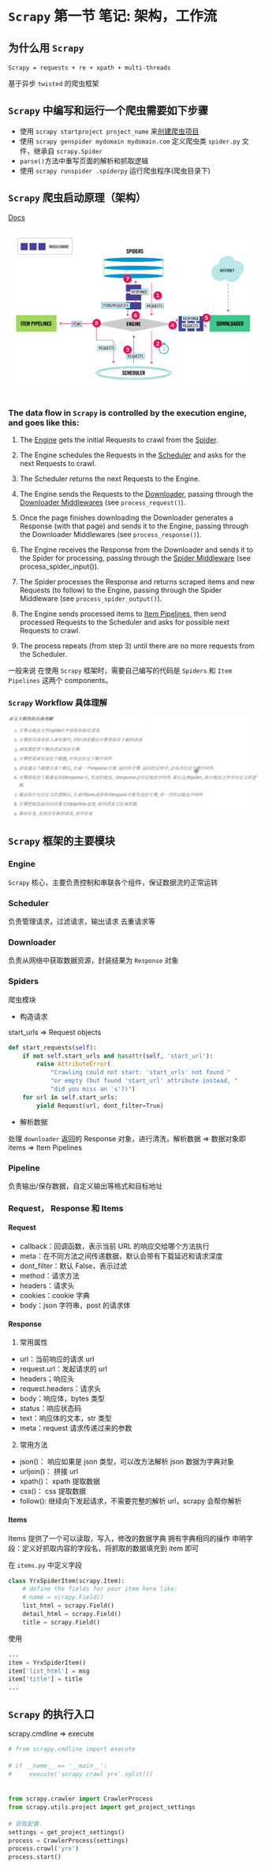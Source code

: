 # `Scrapy` 第一节 笔记: 架构，工作流

## 为什么用 `Scrapy`

`Scrapy = requests + re + xpath + multi-threads`

基于异步 `twisted` 的爬虫框架

## `Scrapy` 中编写和运行一个爬虫需要如下步骤

- 使用 `scrapy startproject project_name` 来[创建爬虫项目](https://docs.scrapy.org/en/latest/topics/commands.html#creating-projects)
- 使用 `scrapy genspider mydomain mydomain.com` 定义爬虫类 `spider.py` 文件，继承自 `scrapy.Spider`
- `parse()`方法中重写页面的解析和抓取逻辑
- 使用 `scrapy runspider .spiderpy` 运行爬虫程序(爬虫目录下)

## `Scrapy` 爬虫启动原理（架构）

[Docs](https://docs.scrapy.org/en/latest/topics/architecture.html#architecture-overview)

![](01_Scrapy入门/01_Scrapy入门-2022-05-23-10-42-23.png)

### The data flow in `Scrapy` is controlled by the execution engine, and goes like this:

1. The [Engine](https://docs.scrapy.org/en/latest/topics/architecture.html#scrapy-engine) gets the initial Requests to crawl from the [Spider](https://docs.scrapy.org/en/latest/topics/architecture.html#spiders).

2. The Engine schedules the Requests in the [Scheduler](https://docs.scrapy.org/en/latest/topics/architecture.html#scheduler) and asks for the next Requests to crawl.

3. The Scheduler returns the next Requests to the Engine.

4. The Engine sends the Requests to the [Downloader](https://docs.scrapy.org/en/latest/topics/architecture.html#component-downloader), passing through the [Downloader Middlewares](https://docs.scrapy.org/en/latest/topics/architecture.html#component-downloader-middleware) (see `process_request()`).

5. Once the page finishes downloading the Downloader generates a Response (with that page) and sends it to the Engine, passing through the Downloader Middlewares (see `process_response()`).

6. The Engine receives the Response from the Downloader and sends it to the Spider for processing, passing through the [Spider Middleware](https://docs.scrapy.org/en/latest/topics/architecture.html#component-spider-middleware) (see process_spider_input()).

7. The Spider processes the Response and returns scraped items and new Requests (to follow) to the Engine, passing through the Spider Middleware (see `process_spider_output()`).

8. The Engine sends processed items to [Item Pipelines](https://docs.scrapy.org/en/latest/topics/architecture.html#component-pipelines), then send processed Requests to the Scheduler and asks for possible next Requests to crawl.

9. The process repeats (from step 3) until there are no more requests from the Scheduler.

一般来说 在使用 `Scrapy` 框架时，需要自己编写的代码是 `Spiders` 和 `Item Pipelines` 这两个 components。

### `Scrapy` Workflow 具体理解

![](01_Scrapy入门/01_Scrapy入门-2022-05-23-22-23-54.png)

## `Scrapy` 框架的主要模块

### Engine

`Scrapy` 核心，主要负责控制和串联各个组件，保证数据流的正常运转

### Scheduler

负责管理请求，过滤请求，输出请求 去重请求等

### Downloader

负责从网络中获取数据资源，封装结果为 `Response` 对象

### Spiders

爬虫模块

- 构造请求

start_urls => Request objects

```python
def start_requests(self):
    if not self.start_urls and hasattr(self, 'start_url'):
        raise AttributeError(
            "Crawling could not start: 'start_urls' not found "
            "or empty (but found 'start_url' attribute instead, "
            "did you miss an 's'?)")
    for url in self.start_urls:
        yield Request(url, dont_filter=True)
```

- 解析数据

处理 `downloader` 返回的 Response 对象，进行清洗，解析数据 => 数据对象即 items => Item Pipelines

### Pipeline

负责输出/保存数据，自定义输出等格式和目标地址

### Request， Response 和 Items

#### Request

- callback：回调函数，表示当前 URL 的响应交给哪个方法执行
- meta：在不同方法之间传递数据，默认会带有下载延迟和请求深度
- dont_filter：默认 False，表示过滤
- method：请求方法
- headers：请求头
- cookies：cookie 字典
- body：json 字符串，post 的请求体

#### Response

1. 常用属性

- url：当前响应的请求 url
- request.url：发起请求的 url
- headers；响应头
- request.headers：请求头
- body：响应体，bytes 类型
- status：响应状态码
- text：响应体的文本，str 类型
- meta：request 请求传递过来的参数

2. 常用方法

- json()： 响应如果是 json 类型，可以改方法解析 json 数据为字典对象
- urljoin()： 拼接 url
- xpath()： xpath 提取数据
- css()： css 提取数据
- follow(): 继续向下发起请求，不需要完整的解析 url，scrapy 会帮你解析

#### Items

Items 提供了一个可以读取，写入，修改的数据字典
拥有字典相同的操作
申明字段：定义好抓取内容的字段名，将抓取的数据填充到 item 即可

在 `items.py` 中定义字段

```python
class YrxSpiderItem(scrapy.Item):
    # define the fields for your item here like:
    # name = scrapy.Field()
    list_html = scrapy.Field()
    detail_html = scrapy.Field()
    title = scrapy.Field()
```

使用

```python
...
item = YrxSpiderItem()
item['list_html'] = msg
item['title'] = title
...
```

## `Scrapy` 的执行入口

scrapy.cmdline => execute

```python
# from scrapy.cmdline import execute

# if __name__ == '__main__':
#     execute('scrapy crawl yrx'.split())


from scrapy.crawler import CrawlerProcess
from scrapy.utils.project import get_project_settings

# 获取配置.
settings = get_project_settings()
process = CrawlerProcess(settings)
process.crawl('yrx')
process.start()
```
